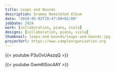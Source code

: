 ```yaml
---
title: Leaps and Bounds
description: Grammy Nominated Album
date: "2019-05-02T19:47:09+02:00"
jobDate: 2024
work: [collaboration, piano, viola]
designs: [collaboration, piano, viola]
thumbnail: leaps-and-bounds/leaps-and-bounds.jpg
projectUrl: https://www.sampleorganization.org
---
```


{{< youtube P3uOvUAszqQ >}}

{{< youtube Gwm6lSoc4AY >}}
<br>
